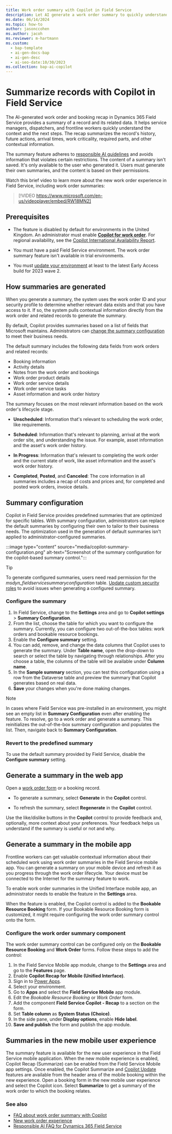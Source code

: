 ```yaml
---
title: Work order summary with Copilot in Field Service
description: Let AI generate a work order summary to quickly understand the state of a work order and get appropriate next steps.
ms.date: 06/14/2024
ms.topic: how-to
author: jasonccohen
ms.author: jacoh
ms.reviewer: m-hartmann
ms.custom:
  - bap-template
  - ai-gen-docs-bap
  - ai-gen-desc
  - ai-seo-date:10/30/2023
ms.collection: bap-ai-copilot 
---
```


# Summarize records with Copilot in Field Service

The AI-generated work order and booking recap in Dynamics 365 Field Service provides a summary of a record and its related data. It helps service managers, dispatchers, and frontline workers quickly understand the context and the next steps. The recap summarizes the record's history, future actions, arrival times, work criticality, required parts, and other contextual information.

The summary feature adheres to [responsible AI guidelines](faqs-work-order-recap.md) and avoids information that violates certain restrictions. The content of a summary isn't saved. It's only available to the user who generated it. Users must generate their own summaries, and the content is based on their permissions.

Watch this brief video to learn more about the new work order experience in Field Service, including work order summaries:

> [!VIDEO https://www.microsoft.com/en-us/videoplayer/embed/RW18MN2]

## Prerequisites

- The feature is disabled by default for environments in the United Kingdom. An administrator must enable [**Copilot for work order**](configure-default-settings.md#features-settings). For regional availability, see the [Copilot International Availability Report](https://releaseplans.microsoft.com/availability-reports/?report=copilotfeaturereport).

- You must have a paid Field Service environment. The work order summary feature isn't available in trial environments.

- You must [update your environment](update-field-service.md) at least to the latest Early Access build for 2023 wave 2.

## How summaries are generated

When you generate a summary, the system uses the work order ID and your security profile to determine whether relevant data exists and that you have access to it. If so, the system pulls contextual information directly from the work order and related records to generate the summary.

By default, Copilot provides summaries based on a list of fields that Microsoft maintains. Administrators can [change the summary configuration](#configure-the-summary) to meet their business needs.

The default summary includes the following data fields from work orders and related records:  

- Booking information
- Activity details
- Notes from the work order and bookings
- Work order product details
- Work order service details
- Work order service tasks
- Asset information and work order history

The summary focuses on the most relevant information based on the work order's lifecycle stage.

- **Unscheduled**: Information that's relevant to scheduling the work order, like requirements.

- **Scheduled**: Information that's relevant to planning, arrival at the work order site, and understanding the issue. For example, asset information and the asset's work order history.

- **In Progress**: Information that's relevant to completing the work order and the current state of work, like asset information and the asset's work order history.

- **Completed**, **Posted**, and **Canceled**: The core information in all summaries includes a recap of costs and prices and, for completed and posted work orders, invoice details.

## Summary configuration

Copilot in Field Service provides predefined summaries that are optimized for specific tables. With summary configuration, administrators can replace the default summaries by configuring their own to tailor to their business needs. The optimization used in the generation of default summaries isn't applied to administrator-configured summaries.

:::image type="content" source="media/copilot-summary-configuration.png" alt-text="Screenshot of the summary configuration for the copilot-based summary control.":::

> [!TIP]
> To generate configured summaries, users need read permission for the *msdyn_fieldservicesummaryconfiguration* table. [Update custom security roles](/power-platform/admin/security-roles-privileges#table-privileges) to avoid issues when generating a configured summary.

### Configure the summary

1. In Field Service, change to the **Settings** area and go to **Copilot settings** > **Summary Configuration**.
1. From the list, choose the table for which you want to configure the summary. Currently, you can configure two out-of-the-box tables: work orders and bookable resource bookings.
1. Enable the **Configure summary** setting.
1. You can add, remove, and change the data columns that Copilot uses to generate the summary. Under **Table name**, open the drop-down to search or select the table by navigating through relationships. After you choose a table, the columns of the table will be available under **Column name**.
1. In the **Sample summary** section, you can test this configuration using a row from the Dataverse table and preview the summary that Copilot generates based on real data.
1. **Save** your changes when you're done making changes.

> [!NOTE]
> In cases where Field Service was pre-installed in an environment, you might see an empty list in **Summary Configuration** even after enabling the feature. To resolve, go to a work order and generate a summary. This reinitializes the out-of-the-box summary configuration and populates the list. Then, navigate back to **Summary Configuration**.

### Revert to the predefined summary

To use the default summary provided by Field Service, disable the **Configure summary** setting.

## Generate a summary in the web app

Open a [work order form](work-order-experience.md) or a booking record.

- To generate a summary, select **Generate** in the **Copilot** control.

- To refresh the summary, select **Regenerate** in the **Copilot** control.

Use the like/dislike buttons in the **Copilot** control to provide feedback and, optionally, more context about your preferences. Your feedback helps us understand if the summary is useful or not and why.

## Generate a summary in the mobile app

Frontline workers can get valuable contextual information about their scheduled work using work order summaries in the Field Service mobile app. You can generate a summary on your mobile device and refresh it as you progress through the work order lifecycle. Your device must be connected to the Internet for the summary feature to work.

To enable work order summaries in the Unified Interface mobile app, an administrator needs to enable the feature in the **Settings** area.

When the feature is enabled, the Copilot control is added to the **Bookable Resource Booking** form. If your Bookable Resource Booking form is customized, it might require configuring the work order summary control onto the form.

### Configure the work order summary component

The work order summary control can be configured only on the **Bookable Resource Booking** and **Work Order** forms. Follow these steps to add the control:

1. In the Field Service Mobile app module, change to the **Settings** area and go to the **Features** page.
1. Enable **Copilot Recap for Mobile (Unified Interface)**.
1. Sign in to [Power Apps](https://make.powerapps.com).
1. Select your environment.
1. Go to **Apps** and select the **Field Service Mobile** app module.
1. Edit the *Bookable Resource Booking* or *Work Order* form.
1. Add the component **Field Service Copilot - Recap** to a section on the form.
1. Set **Table column** as **System Status (Choice)**.
1. In the side pane, under **Display options**, enable **Hide label**.
1. **Save and publish** the form and publish the app module.

## Summaries in the new mobile user experience

The summary feature is available for the new user experience in the Field Service mobile application. When the new mobile experience is enabled, Copilot Recap (Summarize) can be enabled from the Field Service Mobile app settings. Once enabled, the Copilot Summarize and [Copilot Update](work-order-update.md) features are available from the header area of the mobile booking within the new experience. Open a booking form in the new mobile user experience and select the Copilot icon. Select **Summarize** to get a summary of the work order to which the booking relates.

### See also

- [FAQ about work order summary with Copilot](faqs-work-order-recap.md)
- [New work order experience](work-order-experience.md)
- [Responsible AI FAQ for Dynamics 365 Field Service](responsible-ai-overview.md)
